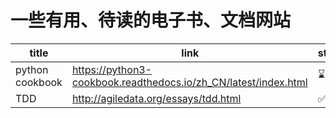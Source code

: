 # 一些有用、待读的电子书、文档网站

title            | link              | status
-----------------|-------------------|-------
python cookbook  | https://python3-cookbook.readthedocs.io/zh_CN/latest/index.html | ⌛️
TDD              | http://agiledata.org/essays/tdd.html | ✅
